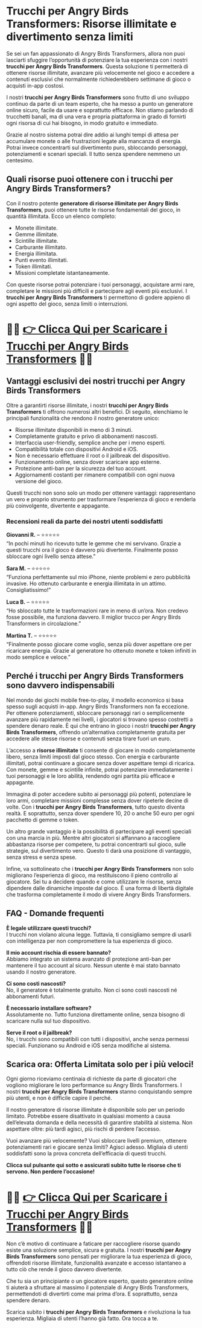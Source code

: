 <h1>Trucchi per Angry Birds Transformers: Risorse illimitate e divertimento senza limiti</h1>

<p>Se sei un fan appassionato di Angry Birds Transformers, allora non puoi lasciarti sfuggire l’opportunità di potenziare la tua esperienza con i nostri <strong>trucchi per Angry Birds Transformers</strong>. Questa soluzione ti permetterà di ottenere risorse illimitate, avanzare più velocemente nel gioco e accedere a contenuti esclusivi che normalmente richiederebbero settimane di gioco o acquisti in-app costosi.</p>

<p>I nostri <strong>trucchi per Angry Birds Transformers</strong> sono frutto di uno sviluppo continuo da parte di un team esperto, che ha messo a punto un generatore online sicuro, facile da usare e soprattutto efficace. Non stiamo parlando di trucchetti banali, ma di una vera e propria piattaforma in grado di fornirti ogni risorsa di cui hai bisogno, in modo gratuito e immediato.</p>

<p>Grazie al nostro sistema potrai dire addio ai lunghi tempi di attesa per accumulare monete o alle frustrazioni legate alla mancanza di energia. Potrai invece concentrarti sul divertimento puro, sbloccando personaggi, potenziamenti e scenari speciali. Il tutto senza spendere nemmeno un centesimo.</p>

<h2>Quali risorse puoi ottenere con i trucchi per Angry Birds Transformers?</h2>

<p>Con il nostro potente <strong>generatore di risorse illimitate per Angry Birds Transformers</strong>, puoi ottenere tutte le risorse fondamentali del gioco, in quantità illimitata. Ecco un elenco completo:</p>

<ul>
  <li>Monete illimitate.</li>
  <li>Gemme illimitate.</li>
  <li>Scintille illimitate.</li>
  <li>Carburante illimitato.</li>
  <li>Energia illimitata.</li>
  <li>Punti evento illimitati.</li>
  <li>Token illimitati.</li>
  <li>Missioni completate istantaneamente.</li>
</ul>

<p>Con queste risorse potrai potenziare i tuoi personaggi, acquistare armi rare, completare le missioni più difficili e partecipare agli eventi più esclusivi. I <strong>trucchi per Angry Birds Transformers</strong> ti permettono di godere appieno di ogni aspetto del gioco, senza limiti o interruzioni.</p>

# 🔴🔴 **[👉 Clicca Qui per Scaricare i Trucchi per Angry Birds Transformers](https://tinyurl.com/LevelGiocando)** 🔴🔴

<h2>Vantaggi esclusivi dei nostri trucchi per Angry Birds Transformers</h2>

<p>Oltre a garantirti risorse illimitate, i nostri <strong>trucchi per Angry Birds Transformers</strong> ti offrono numerosi altri benefici. Di seguito, elenchiamo le principali funzionalità che rendono il nostro generatore unico:</p>

<ul>
  <li>Risorse illimitate disponibili in meno di 3 minuti.</li>
  <li>Completamente gratuito e privo di abbonamenti nascosti.</li>
  <li>Interfaccia user-friendly, semplice anche per i meno esperti.</li>
  <li>Compatibilità totale con dispositivi Android e iOS.</li>
  <li>Non è necessario effettuare il root o il jailbreak del dispositivo.</li>
  <li>Funzionamento online, senza dover scaricare app esterne.</li>
  <li>Protezione anti-ban per la sicurezza del tuo account.</li>
  <li>Aggiornamenti costanti per rimanere compatibili con ogni nuova versione del gioco.</li>
</ul>

<p>Questi trucchi non sono solo un modo per ottenere vantaggi: rappresentano un vero e proprio strumento per trasformare l’esperienza di gioco e renderla più coinvolgente, divertente e appagante. </p>

<h3>Recensioni reali da parte dei nostri utenti soddisfatti</h3>

<p><strong>Giovanni R.</strong> – ⭐⭐⭐⭐⭐<br>
“In pochi minuti ho ricevuto tutte le gemme che mi servivano. Grazie a questi trucchi ora il gioco è davvero più divertente. Finalmente posso sbloccare ogni livello senza attese.”</p>

<p><strong>Sara M.</strong> – ⭐⭐⭐⭐⭐<br>
“Funziona perfettamente sul mio iPhone, niente problemi e zero pubblicità invasive. Ho ottenuto carburante e energia illimitata in un attimo. Consigliatissimo!”</p>

<p><strong>Luca B.</strong> – ⭐⭐⭐⭐⭐<br>
“Ho sbloccato tutte le trasformazioni rare in meno di un’ora. Non credevo fosse possibile, ma funziona davvero. Il miglior trucco per Angry Birds Transformers in circolazione.”</p>

<p><strong>Martina T.</strong> – ⭐⭐⭐⭐⭐<br>
“Finalmente posso giocare come voglio, senza più dover aspettare ore per ricaricare energia. Grazie al generatore ho ottenuto monete e token infiniti in modo semplice e veloce.”</p>

<h2>Perché i trucchi per Angry Birds Transformers sono davvero indispensabili</h2>

<p>Nel mondo dei giochi mobile free-to-play, il modello economico si basa spesso sugli acquisti in-app. Angry Birds Transformers non fa eccezione. Per ottenere potenziamenti, sbloccare personaggi rari o semplicemente avanzare più rapidamente nei livelli, i giocatori si trovano spesso costretti a spendere denaro reale. È qui che entrano in gioco i nostri <strong>trucchi per Angry Birds Transformers</strong>, offrendo un’alternativa completamente gratuita per accedere alle stesse risorse e contenuti senza tirare fuori un euro.</p>

<p>L’accesso a <strong>risorse illimitate</strong> ti consente di giocare in modo completamente libero, senza limiti imposti dal gioco stesso. Con energia e carburante illimitati, potrai continuare a giocare senza dover aspettare tempi di ricarica. Con monete, gemme e scintille infinite, potrai potenziare immediatamente i tuoi personaggi e le loro abilità, rendendo ogni partita più efficace e appagante.</p>

<p>Immagina di poter accedere subito ai personaggi più potenti, potenziare le loro armi, completare missioni complesse senza dover ripeterle decine di volte. Con i <strong>trucchi per Angry Birds Transformers</strong>, tutto questo diventa realtà. E soprattutto, senza dover spendere 10, 20 o anche 50 euro per ogni pacchetto di gemme o token.</p>

<p>Un altro grande vantaggio è la possibilità di partecipare agli eventi speciali con una marcia in più. Mentre altri giocatori si affannano a raccogliere abbastanza risorse per competere, tu potrai concentrarti sul gioco, sulle strategie, sul divertimento vero. Questo ti darà una posizione di vantaggio, senza stress e senza spese.</p>

<p>Infine, va sottolineato che i <strong>trucchi per Angry Birds Transformers</strong> non solo migliorano l’esperienza di gioco, ma restituiscono il pieno controllo al giocatore. Sei tu a decidere quando e come utilizzare le risorse, senza dipendere dalle dinamiche imposte dal gioco. È una forma di libertà digitale che trasforma completamente il modo di vivere Angry Birds Transformers.</p>

<h2>FAQ - Domande frequenti</h2>

<p><strong>È legale utilizzare questi trucchi?</strong><br>
I trucchi non violano alcuna legge. Tuttavia, ti consigliamo sempre di usarli con intelligenza per non compromettere la tua esperienza di gioco.</p>

<p><strong>Il mio account rischia di essere bannato?</strong><br>
Abbiamo integrato un sistema avanzato di protezione anti-ban per mantenere il tuo account al sicuro. Nessun utente è mai stato bannato usando il nostro generatore.</p>

<p><strong>Ci sono costi nascosti?</strong><br>
No, il generatore è totalmente gratuito. Non ci sono costi nascosti né abbonamenti futuri.</p>

<p><strong>È necessario installare software?</strong><br>
Assolutamente no. Tutto funziona direttamente online, senza bisogno di scaricare nulla sul tuo dispositivo.</p>

<p><strong>Serve il root o il jailbreak?</strong><br>
No, i trucchi sono compatibili con tutti i dispositivi, anche senza permessi speciali. Funzionano su Android e iOS senza modifiche al sistema.</p>

<h2>Scarica ora: Offerta Limitata solo per i più veloci!</h2>

<p>Ogni giorno riceviamo centinaia di richieste da parte di giocatori che vogliono migliorare le loro performance su Angry Birds Transformers. I nostri <strong>trucchi per Angry Birds Transformers</strong> stanno conquistando sempre più utenti, e non è difficile capire il perché.</p>

<p>Il nostro generatore di risorse illimitate è disponibile solo per un periodo limitato. Potrebbe essere disattivato in qualsiasi momento a causa dell’elevata domanda e della necessità di garantire stabilità al sistema. Non aspettare oltre: più tardi agisci, più rischi di perdere l’accesso.</p>

<p>Vuoi avanzare più velocemente? Vuoi sbloccare livelli premium, ottenere potenziamenti rari e giocare senza limiti? Agisci adesso. Migliaia di utenti soddisfatti sono la prova concreta dell’efficacia di questi trucchi.</p>

<p><strong>Clicca sul pulsante qui sotto e assicurati subito tutte le risorse che ti servono. Non perdere l’occasione!</strong></p>

# 🔴🔴 **[👉 Clicca Qui per Scaricare i Trucchi per Angry Birds Transformers](https://tinyurl.com/LevelGiocando)** 🔴🔴

<p>Non c’è motivo di continuare a faticare per raccogliere risorse quando esiste una soluzione semplice, sicura e gratuita. I nostri <strong>trucchi per Angry Birds Transformers</strong> sono pensati per migliorare la tua esperienza di gioco, offrendoti risorse illimitate, funzionalità avanzate e accesso istantaneo a tutto ciò che rende il gioco davvero divertente.</p>

<p>Che tu sia un principiante o un giocatore esperto, questo generatore online ti aiuterà a sfruttare al massimo il potenziale di Angry Birds Transformers, permettendoti di divertirti come mai prima d’ora. E soprattutto, senza spendere denaro.</p>

<p>Scarica subito i <strong>trucchi per Angry Birds Transformers</strong> e rivoluziona la tua esperienza. Migliaia di utenti l’hanno già fatto. Ora tocca a te.</p>
